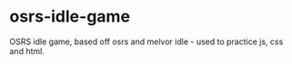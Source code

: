 # osrs-idle-game
OSRS idle game, based off osrs and melvor idle - used to practice js, css and html.
